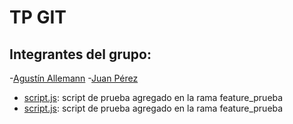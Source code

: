 # TP GIT

## Integrantes del grupo:

-[Agustín Allemann](agustin_allemann.md)
-[Juan Pérez](juan_perez.md)
- [script.js](script.js): script de prueba agregado en la rama feature_prueba
- [script.js](script.js): script de prueba agregado en la rama feature_prueba
